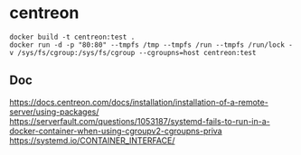 # centreon

```
docker build -t centreon:test .
docker run -d -p "80:80" --tmpfs /tmp --tmpfs /run --tmpfs /run/lock -v /sys/fs/cgroup:/sys/fs/cgroup --cgroupns=host centreon:test
```
## Doc
https://docs.centreon.com/docs/installation/installation-of-a-remote-server/using-packages/
https://serverfault.com/questions/1053187/systemd-fails-to-run-in-a-docker-container-when-using-cgroupv2-cgroupns-priva
https://systemd.io/CONTAINER_INTERFACE/
